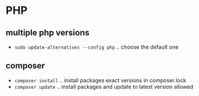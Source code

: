 # PHP

## multiple php versions
- `sudo update-alternatives --config php` .. choose the default one


## composer
- `composer install` .. install packages exact versions in composer.lock
- `composer update` .. install packages and update to latest version allowed